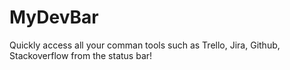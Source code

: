 # MyDevBar
Quickly access all your comman tools such as Trello, Jira, Github, Stackoverflow from the status bar!
